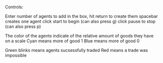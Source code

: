 Controls:

Enter number of agents to add in the box, hit return to create them
spacebar creates one agent
click start to begin (can also press g)
click pause to stop (can also press p)

													
The color of the agents indicate of the relative amount of goods they have on a scale
Cyan means more of good 1
Blue means more of good 0

Green blinks means agents sucsessfully traded
Red means a trade was impossible

